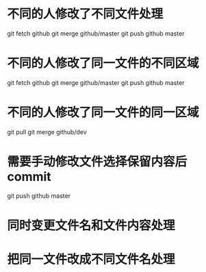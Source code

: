 # 不同的人修改了不同文件处理
git fetch github
git merge github/master
git push github master

# 不同的人修改了同一文件的不同区域
git fetch github
git merge github/master
git push github master

# 不同的人修改了同一文件的同一区域
git pull
git merge github/dev
# 需要手动修改文件选择保留内容后commit
git push github master

# 同时变更文件名和文件内容处理

# 把同一文件改成不同文件名处理